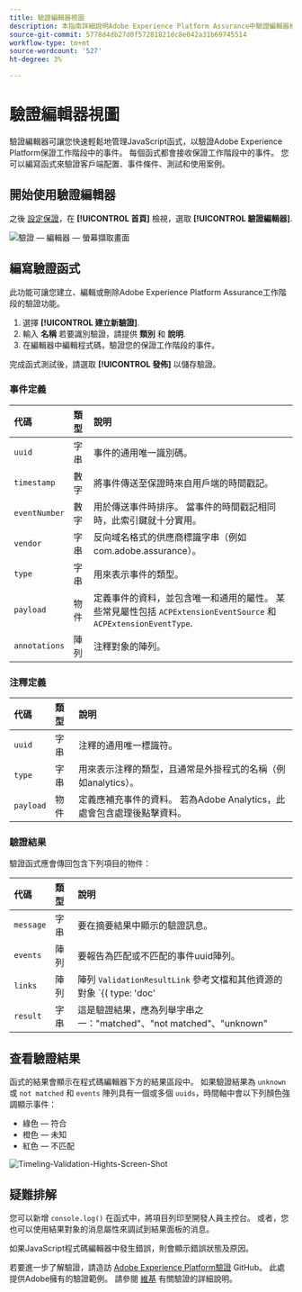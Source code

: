 ```yaml
---
title: 驗證編輯器視圖
description: 本指南詳細說明Adobe Experience Platform Assurance中驗證編輯器檢視的相關資訊。
source-git-commit: 5778d4db27d0f57281821dc8e042a31b69745514
workflow-type: tm+mt
source-wordcount: '527'
ht-degree: 3%

---
```



# 驗證編輯器視圖

驗證編輯器可讓您快速輕鬆地管理JavaScript函式，以驗證Adobe Experience Platform保證工作階段中的事件。 每個函式都會接收保證工作階段中的事件。 您可以編寫函式來驗證客戶端配置、事件條件、測試和使用案例。

## 開始使用驗證編輯器

之後 [設定保證](../tutorials/implement-assurance.md)，在 **[!UICONTROL 首頁]** 檢視，選取 **[!UICONTROL 驗證編輯器]**.

![驗證 — 編輯器 — 螢幕擷取畫面](https://user-images.githubusercontent.com/6597105/198680074-f548a646-6f2f-4a65-82fd-0f1687d869bf.png)

## 編寫驗證函式

此功能可讓您建立、編輯或刪除Adobe Experience Platform Assurance工作階段的驗證功能。

1. 選擇 **[!UICONTROL 建立新驗證]**.
2. 輸入 **名稱** 若要識別驗證，請提供 **類別** 和 **說明**.
3. 在編輯器中編輯程式碼，驗證您的保證工作階段的事件。

完成函式測試後，請選取 **[!UICONTROL 發佈]** 以儲存驗證。

### 事件定義

| 代碼 | 類型 | 說明 |
| :--- | :--- | :--- |
| `uuid` | 字串 | 事件的通用唯一識別碼。 |
| `timestamp` | 數字 | 將事件傳送至保證時來自用戶端的時間戳記。 |
| `eventNumber` | 數字 | 用於傳送事件時排序。 當事件的時間戳記相同時，此索引鍵就十分實用。 |
| `vendor` | 字串 | 反向域名格式的供應商標識字串（例如com.adobe.assurance）。 |
| `type` | 字串 | 用來表示事件的類型。 |
| `payload` | 物件 | 定義事件的資料，並包含唯一和通用的屬性。 某些常見屬性包括 `ACPExtensionEventSource` 和 `ACPExtensionEventType`. |
| `annotations` | 陣列 | 注釋對象的陣列。 |

### 注釋定義

| 代碼 | 類型 | 說明 |
| :--- | :--- | :--- |
| `uuid` | 字串 | 注釋的通用唯一標識符。 |
| `type` | 字串 | 用來表示注釋的類型，且通常是外掛程式的名稱（例如analytics）。 |
| `payload` | 物件 | 定義應補充事件的資料。 若為Adobe Analytics，此處會包含處理後點擊資料。 |

### 驗證結果

驗證函式應會傳回包含下列項目的物件：

| 代碼 | 類型 | 說明 |
| :--- | :--- | :--- |
| `message` | 字串 | 要在摘要結果中顯示的驗證訊息。 |
| `events` | 陣列 | 要報告為匹配或不匹配的事件uuid陣列。 |
| `links` | 陣列 | 陣列 `ValidationResultLink` 參考文檔和其他資源的對象 `{( type: 'doc'|'product', url: String )}` |
| `result` | 字串 | 這是驗證結果，應為列舉字串之一：&quot;matched&quot;、&quot;not matched&quot;、&quot;unknown&quot; |

## 查看驗證結果

函式的結果會顯示在程式碼編輯器下方的結果區段中。 如果驗證結果為 `unknown` 或 `not matched` 和 `events` 陣列具有一個或多個 `uuids`，時間軸中會以下列顏色強調顯示事件：

* 綠色 — 符合
* 橙色 — 未知
* 紅色 — 不匹配

![Timeling-Validation-Hights-Screen-Shot](https://user-images.githubusercontent.com/6597105/198681412-93d10a5a-3212-4e85-850a-aeaf5caf0521.png)

## 疑難排解

您可以新增 `console.log()` 在函式中，將項目列印至開發人員主控台。 或者，您也可以使用結果對象的消息屬性來調試到結果面板的消息。

如果JavaScript程式碼編輯器中發生錯誤，則會顯示錯誤狀態及原因。

若要進一步了解驗證，請造訪 [Adobe Experience Platform驗證](https://github.com/adobe/griffon-validation-plugins) GitHub。 此處提供Adobe擁有的驗證範例。 請參閱 [維基](https://github.com/adobe/griffon-validation-plugins/wiki) 有關驗證的詳細說明。
